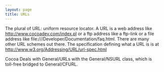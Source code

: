 ```yaml
---
layout: page
title: URLs
---
```


The plural of URL: uniform resource locator.  A URL is a web address like http://www.cocoadev.com/index.pl or a ftp address like a ftp-link or a file address like     file:///Developer/Documentation/faq.html. There are many other URL schemes out there. The specification defining what a URL is is at http://www.w3.org/Addressing/URL/url-spec.html

Cocoa Deals with General/URLs with the General/NSURL class, which is toll-free bridged to General/CFURL.
